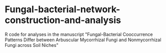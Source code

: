 # Fungal-bacterial-network-construction-and-analysis
R code for analyses in the manuscript "Fungal-Bacterial Cooccurrence Patterns Differ between Arbuscular Mycorrhizal Fungi and Nonmycorrhizal Fungi across Soil Niches"
